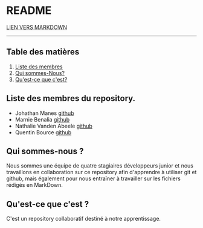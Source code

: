 # README

[LIEN VERS MARKDOWN](markdown.md)

--- 

## Table des matières
1. [Liste des membres](#liste-des-membres-du-repository)
1. [Qui sommes-Nous?](#qui-sommes-nous)
1. [Qu'est-ce que c'est?](#quest-ce-que-cest)

## Liste des membres du repository.
- Johathan Manes [github](https://github.com/manesjonathan)
- Marnie Benalia [github](https://github.com/MarnieBenalia)
- Nathalie Vanden Abeele [github](https://github.com/nathvda)
- Quentin Bource [github](https://github.com/Quentin-Bource)

## Qui sommes-nous ?
Nous sommes une équipe de quatre stagiaires développeurs junior et nous travaillons en collaboration sur ce repository afin d'apprendre à utiliser git et github, mais également pour nous entraîner à travailler sur les fichiers rédigés en MarkDown. 

## Qu'est-ce que c'est ? 
C'est un repository collaboratif destiné à notre apprentissage.



